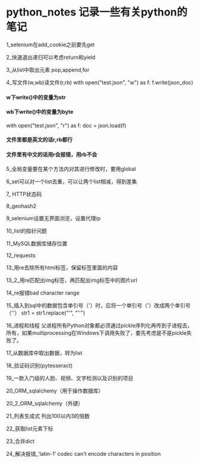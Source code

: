 # python_notes 记录一些有关python的笔记

1_selenium在add_cookie之前要先get

2_快速退出递归可以考虑return和yield

3_从list中取出元素
pop,append,for

4_写文件(w,wb)读文件(r,rb)
with open("test.json", "w") as f:
        f.write(json_doc)
#### w下write()中的变量为str
#### wb下write()中的变量为byte
with open("test.json", "r") as f:
        doc = json.load(f)
#### 文件里都是英文的话r,rb都行
#### 文件里有中文的话用r会报错，用rb不会

5_全局变量要在某个方法内对其进行修改时，要用global

6_set可以对一个list去重，可以让两个list相减，得到差集

7_ HTTP状态码

8_geohash2

9_selenium设置无界面浏览，设置代理ip

10_list的指针问题

11_MySQL数据库储存位置

12_requests

13_用re去除所有html标签，保留标签里面的内容

13_2_用re匹配出img标签，再匹配出img标签中的图片url

14_re报错bad character range

15_插入到sql中的数据包含单引号（'）时，应将一个单引号（'）改成两个单引号（''）
str1 = str1.replace("'", "''")

16_进程和线程
父进程所有Python对象都必须通过pickle序列化再传到子进程去，所有，如果multiprocessing在Windows下调用失败了，要先考虑是不是pickle失败了。

17_从数据库中取出数据，转为list

18_验证码识别(pytesseract)

19_一款入门级的人脸、视频、文字检测以及识别的项目

20_ORM_sqlalchemy（用于操作数据库）

20_2_ORM_sqlalchemy（外键）

21_列表生成式
列出100以内3的倍数

22_获取list元素下标

23_合并dict

24_解决报错_'latin-1' codec can't encode characters in position

